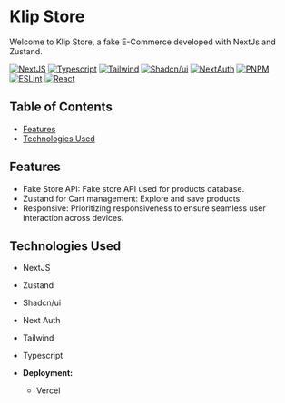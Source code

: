 # Klip Store

Welcome to Klip Store, a fake E-Commerce developed with NextJs and Zustand.

[![NextJS](https://img.shields.io/badge/next%20js-000000?style=for-the-badge&logo=nextdotjs&logoColor=white)](https://nextjs.org/) [![Typescript](https://img.shields.io/badge/TypeScript-007ACC?style=for-the-badge&logo=typescript&logoColor=white)](https://www.typescriptlang.org/) [![Tailwind](https://img.shields.io/badge/Tailwind_CSS-38B2AC?style=for-the-badge&logo=tailwind-css&logoColor=white)](https://tailwindcss.com/) [![Shadcn/ui](https://img.shields.io/badge/shadcn%2Fui-000000?style=for-the-badge&logo=shadcnui&logoColor=white)](https://ui.shadcn.com/) [![NextAuth](https://img.shields.io/badge/NextAuth-151515?style=for-the-badge)](https://next-auth.js.org/) [![PNPM](https://img.shields.io/badge/pnpm-yellow?style=for-the-badge&logo=pnpm&logoColor=white)](https://pnpm.io/) [![ESLint](https://img.shields.io/badge/eslint-3A33D1?style=for-the-badge&logo=eslint&logoColor=white)](https://eslint.org/) [![React](https://img.shields.io/badge/React-20232A?style=for-the-badge&logo=react&logoColor=61DAFB)](https://react.dev/)

## Table of Contents

- [Features](#features)
- [Technologies Used](#technologies-used)

## Features

- Fake Store API: Fake store API used for products database.
- Zustand for Cart management: Explore and save products.
- Responsive: Prioritizing responsiveness to ensure seamless user interaction across devices.

## Technologies Used

- NextJS
- Zustand
- Shadcn/ui
- Next Auth
- Tailwind
- Typescript

- **Deployment:**
  - Vercel
